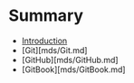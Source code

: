 # Summary

* [Introduction](README.md)
* [Git][mds/Git.md]
* [GitHub][mds/GitHub.md]
* [GitBook][mds/GitBook.md]

